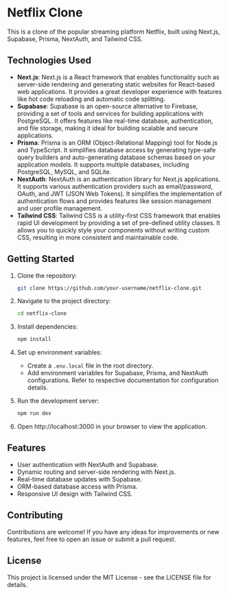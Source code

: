 # Netflix Clone

This is a clone of the popular streaming platform Netflix, built using Next.js, Supabase, Prisma, NextAuth, and Tailwind CSS.

## Technologies Used
- **Next.js**: Next.js is a React framework that enables functionality such as server-side rendering and generating static websites for React-based web applications. It provides a great developer experience with features like hot code reloading and automatic code splitting.
- **Supabase**: Supabase is an open-source alternative to Firebase, providing a set of tools and services for building applications with PostgreSQL. It offers features like real-time database, authentication, and file storage, making it ideal for building scalable and secure applications.
- **Prisma**: Prisma is an ORM (Object-Relational Mapping) tool for Node.js and TypeScript. It simplifies database access by generating type-safe query builders and auto-generating database schemas based on your application models. It supports multiple databases, including PostgreSQL, MySQL, and SQLite.
- **NextAuth**: NextAuth is an authentication library for Next.js applications. It supports various authentication providers such as email/password, OAuth, and JWT (JSON Web Tokens). It simplifies the implementation of authentication flows and provides features like session management and user profile management.
- **Tailwind CSS**: Tailwind CSS is a utility-first CSS framework that enables rapid UI development by providing a set of pre-defined utility classes. It allows you to quickly style your components without writing custom CSS, resulting in more consistent and maintainable code.

## Getting Started
1. Clone the repository:
    ```bash
    git clone https://github.com/your-username/netflix-clone.git
    ```

2. Navigate to the project directory:
    ```bash
    cd netflix-clone
    ```

3. Install dependencies:
    ```bash
    npm install
    ```

4. Set up environment variables:
   - Create a `.env.local` file in the root directory.
   - Add environment variables for Supabase, Prisma, and NextAuth configurations. Refer to respective documentation for configuration details.

5. Run the development server:
    ```bash
    npm run dev
    ```

6. Open http://localhost:3000 in your browser to view the application.

## Features
- User authentication with NextAuth and Supabase.
- Dynamic routing and server-side rendering with Next.js.
- Real-time database updates with Supabase.
- ORM-based database access with Prisma.
- Responsive UI design with Tailwind CSS.

## Contributing
Contributions are welcome! If you have any ideas for improvements or new features, feel free to open an issue or submit a pull request.

## License
This project is licensed under the MIT License - see the LICENSE file for details.

